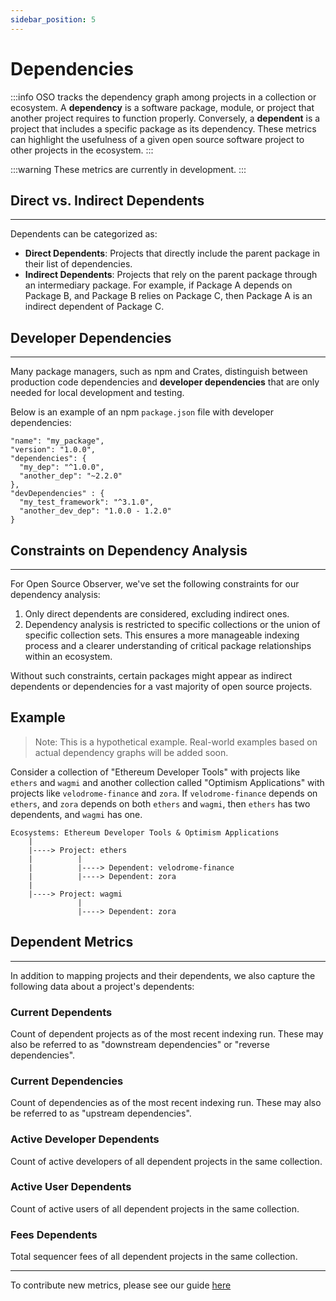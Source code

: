 ```yaml
---
sidebar_position: 5
---
```


# Dependencies

:::info
OSO tracks the dependency graph among projects in a collection or ecosystem. A **dependency** is a software package, module, or project that another project requires to function properly. Conversely, a **dependent** is a project that includes a specific package as its dependency. These metrics can highlight the usefulness of a given open source software project to other projects in the ecosystem.
:::

:::warning
These metrics are currently in development.
:::

## Direct vs. Indirect Dependents

---

Dependents can be categorized as:

- **Direct Dependents**: Projects that directly include the parent package in their list of dependencies.
- **Indirect Dependents**: Projects that rely on the parent package through an intermediary package. For example, if Package A depends on Package B, and Package B relies on Package C, then Package A is an indirect dependent of Package C.

## Developer Dependencies

---

Many package managers, such as npm and Crates, distinguish between production code dependencies and **developer dependencies** that are only needed for local development and testing.

Below is an example of an npm `package.json` file with developer dependencies:

```
"name": "my_package",
"version": "1.0.0",
"dependencies": {
  "my_dep": "^1.0.0",
  "another_dep": "~2.2.0"
},
"devDependencies" : {
  "my_test_framework": "^3.1.0",
  "another_dev_dep": "1.0.0 - 1.2.0"
}
```

## Constraints on Dependency Analysis

---

For Open Source Observer, we've set the following constraints for our dependency analysis:

1. Only direct dependents are considered, excluding indirect ones.
2. Dependency analysis is restricted to specific collections or the union of specific collection sets. This ensures a more manageable indexing process and a clearer understanding of critical package relationships within an ecosystem.

Without such constraints, certain packages might appear as indirect dependents or dependencies for a vast majority of open source projects.

## Example

> Note: This is a hypothetical example. Real-world examples based on actual dependency graphs will be added soon.

Consider a collection of "Ethereum Developer Tools" with projects like `ethers` and `wagmi` and another collection called "Optimism Applications" with projects like `velodrome-finance` and `zora`. If `velodrome-finance` depends on `ethers`, and `zora` depends on both `ethers` and `wagmi`, then `ethers` has two dependents, and `wagmi` has one.

```
Ecosystems: Ethereum Developer Tools & Optimism Applications
    |
    |----> Project: ethers
    |          |
    |          |----> Dependent: velodrome-finance
    |          |----> Dependent: zora
    |
    |----> Project: wagmi
               |
               |----> Dependent: zora
```

## Dependent Metrics

---

In addition to mapping projects and their dependents, we also capture the following data about a project's dependents:

### Current Dependents

Count of dependent projects as of the most recent indexing run. These may also be referred to as "downstream dependencies" or "reverse dependencies".

### Current Dependencies

Count of dependencies as of the most recent indexing run. These may also be referred to as "upstream dependencies".

### Active Developer Dependents

Count of active developers of all dependent projects in the same collection.

### Active User Dependents

Count of active users of all dependent projects in the same collection.

### Fees Dependents

Total sequencer fees of all dependent projects in the same collection.

---

To contribute new metrics, please see our guide [here](../../contribute/data-models)
